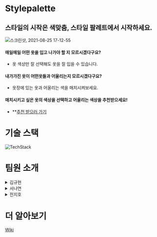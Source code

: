 # Stylepalette

## 스타일의 시작은 색맞춤, 스타일 팔레트에서 시작하세요.

![스크린샷, 2021-08-25 17-12-55](https://user-images.githubusercontent.com/79002628/130753425-f96eaf0b-bbae-4e01-b20c-3416d7c4c88d.png)

#### 매일매일 어떤 옷을 입고 나가야 할 지 모르시겠다구요?

-   옷 색상만 잘 선택해도 옷을 잘 입을 수 있습니다.

#### 내가가진 옷이 어떤옷들과 어울리는지 모르시겠다구요?

-   옷장에 있는 옷과 어울리는 색을 매치시켜보세요.

#### 매치시키고 싶은 옷의 색상을 선택하고 어울리는 색상을 추천받으세요!

-   \*\*[추천 받으러 가기](https://www.stylepalette.net)

# 기술 스택

![TechStack](https://user-images.githubusercontent.com/79002628/130781243-615e495b-17cf-4d39-bf0b-b296402be8c2.png)

# 팀원 소개

<details>
<summary>김규현</summary>
<div markdown="1">
+ Back-End

<a href="https://github.com/ggh0223" >
<img src = "https://user-images.githubusercontent.com/79002628/127443140-7854dea3-a260-4e29-aa45-fdbb6053a015.png" width="25" height="25" >
</a>

</div>
</details>

<details>
<summary>서나연</summary>
<div markdown="1">
+ Front-End

<a href="https://github.com/nayeonseo" >
<img src = "https://user-images.githubusercontent.com/79002628/127443140-7854dea3-a260-4e29-aa45-fdbb6053a015.png" width="25" height="25" >
</a>

</div>
</details>

<details>
<summary>전지호</summary>
<div markdown="1">
+ Front-End

<a href="https://github.com/wjswlgh96" >
<img src = "https://user-images.githubusercontent.com/79002628/127443140-7854dea3-a260-4e29-aa45-fdbb6053a015.png" width="25" height="25" >
</a>

</div>
</details>

# 더 알아보기

[Wiki](https://github.com/codestates/stylepalette/wiki)

